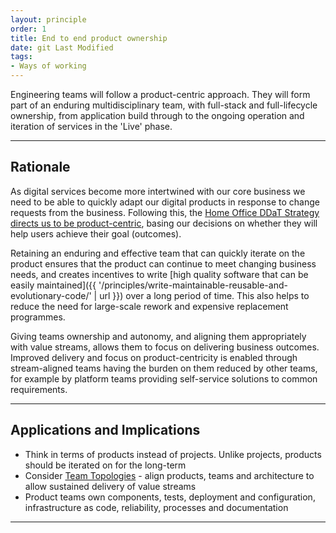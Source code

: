 ```yaml
---
layout: principle
order: 1
title: End to end product ownership
date: git Last Modified
tags:
- Ways of working
---
```


Engineering teams will follow a product-centric approach. They will form part of an enduring multidisciplinary team, with full-stack and full-lifecycle ownership, from application build through to the ongoing operation and iteration of services in the 'Live' phase.

---

## Rationale

As digital services become more intertwined with our core business we need to be able to quickly adapt our digital products in response to change requests from the business. Following this, the [Home Office DDaT Strategy directs us to be product-centric](https://www.gov.uk/government/publications/home-office-digital-data-and-technology-strategy-2024/home-office-digital-data-and-technology-strategy-2024#be-product-centric), basing our decisions on whether they will help users achieve their goal (outcomes). 

Retaining an enduring and effective team that can quickly iterate on the product ensures that the product can continue to meet changing business needs, and creates incentives to write [high quality software that can be easily maintained]({{ '/principles/write-maintainable-reusable-and-evolutionary-code/' | url }}) over a long period of time. This also helps to reduce the need for large-scale rework and expensive replacement programmes.

Giving teams ownership and autonomy, and aligning them appropriately with value streams, allows them to focus on delivering business outcomes. Improved delivery and focus on product-centricity is enabled through stream-aligned teams having the burden on them reduced by other teams, for example by platform teams providing self-service solutions to common requirements.

---

## Applications and Implications

- Think in terms of products instead of projects. Unlike projects, products should be iterated on for the long-term
- Consider [Team Topologies](https://teamtopologies.com/) - align products, teams and architecture to allow sustained delivery of value streams
- Product teams own components, tests, deployment and configuration, infrastructure as code, reliability, processes and documentation

---
